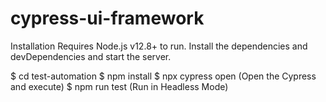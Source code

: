 # cypress-ui-framework

Installation
Requires Node.js v12.8+ to run.
Install the dependencies and devDependencies and start the server.

$ cd test-automation
$ npm install 
$ npx cypress open (Open the Cypress and execute)
$ npm run test (Run in Headless Mode)
